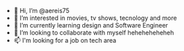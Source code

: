 - 👋 Hi, I’m @aereis75
- 👀 I’m interested in movies, tv shows, tecnology and more
- 🌱 I’m currently learning design and Software Engineer
- 💞️ I’m looking to collaborate with myself heheheheheheh
- 📫 I'm looking for a job on tech area 

<!---
aereis75/aereis75 is a ✨ special ✨ repository because its `README.md` (this file) appears on your GitHub profile.
You can click the Preview link to take a look at your changes.
--->
